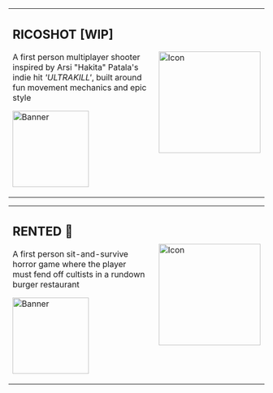 <table><tr><td>
  
## RICOSHOT [WIP]

A first person multiplayer shooter inspired by Arsi "Hakita" Patala's <br>indie hit *'ULTRAKILL'*, built around fun movement mechanics and epic style

<a href="https://www.roblox.com/games/15492975108/RENTED?AssetId=15492975108"><img height=150 src="" alt="Banner">

</td><td>

<a href="https://www.roblox.com/games/15492975108/RENTED?AssetId=15492975108"><img height=200 src="" alt="Icon">
  
</td></tr></table>



<table><tr><td>
  
## RENTED 🍔 

A first person sit-and-survive horror game where the player<br>must fend off cultists in a rundown burger restaurant

<a href="https://www.roblox.com/games/15492975108/RENTED?AssetId=15492975108"><img height=150 src="https://tr.rbxcdn.com/049a08fff43d029c81bdaff3c228d61a/768/432/Image/Png" alt="Banner">

</td><td>

<a href="https://www.roblox.com/games/15492975108/RENTED?AssetId=15492975108"><img height=200 src="https://tr.rbxcdn.com/23753ccabc7d15eb38dfe8e06fceae2a/150/150/Image/Png" alt="Icon">
  
</td></tr></table>
